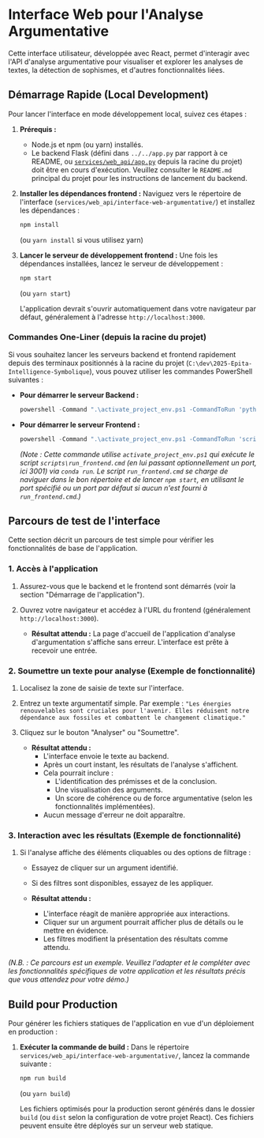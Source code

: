 # Interface Web pour l'Analyse Argumentative

Cette interface utilisateur, développée avec React, permet d'interagir avec l'API d'analyse argumentative pour visualiser et explorer les analyses de textes, la détection de sophismes, et d'autres fonctionnalités liées.

## Démarrage Rapide (Local Development)

Pour lancer l'interface en mode développement local, suivez ces étapes :

1.  **Prérequis :**
    *   Node.js et npm (ou yarn) installés.
    *   Le backend Flask (défini dans `../../app.py` par rapport à ce README, ou [`services/web_api/app.py`](./services/web_api/app.py:1) depuis la racine du projet) doit être en cours d'exécution. Veuillez consulter le `README.md` principal du projet pour les instructions de lancement du backend.

2.  **Installer les dépendances frontend :**
    Naviguez vers le répertoire de l'interface (`services/web_api/interface-web-argumentative/`) et installez les dépendances :
    ```bash
    npm install
    ```
    (ou `yarn install` si vous utilisez yarn)

3.  **Lancer le serveur de développement frontend :**
    Une fois les dépendances installées, lancez le serveur de développement :
    ```bash
    npm start
    ```
    (ou `yarn start`)

    L'application devrait s'ouvrir automatiquement dans votre navigateur par défaut, généralement à l'adresse `http://localhost:3000`.
### Commandes One-Liner (depuis la racine du projet)

Si vous souhaitez lancer les serveurs backend et frontend rapidement depuis des terminaux positionnés à la racine du projet (`C:\dev\2025-Epita-Intelligence-Symbolique`), vous pouvez utiliser les commandes PowerShell suivantes :

*   **Pour démarrer le serveur Backend :**
    ```powershell
    powershell -Command ".\activate_project_env.ps1 -CommandToRun 'python .\argumentation_analysis\services\web_api\start_api.py --port 5003'"
    ```

*   **Pour démarrer le serveur Frontend :**
    ```powershell
    powershell -Command ".\activate_project_env.ps1 -CommandToRun 'scripts\run_frontend.cmd 3001'"
    ```
    *(Note : Cette commande utilise `activate_project_env.ps1` qui exécute le script `scripts\run_frontend.cmd` (en lui passant optionnellement un port, ici 3001) via `conda run`. Le script `run_frontend.cmd` se charge de naviguer dans le bon répertoire et de lancer `npm start`, en utilisant le port spécifié ou un port par défaut si aucun n'est fourni à `run_frontend.cmd`.)*

## Parcours de test de l'interface

Cette section décrit un parcours de test simple pour vérifier les fonctionnalités de base de l'application.

### 1. Accès à l'application
1.  Assurez-vous que le backend et le frontend sont démarrés (voir la section "Démarrage de l'application").
2.  Ouvrez votre navigateur et accédez à l'URL du frontend (généralement `http://localhost:3000`).

    *   **Résultat attendu :** La page d'accueil de l'application d'analyse d'argumentation s'affiche sans erreur. L'interface est prête à recevoir une entrée.

### 2. Soumettre un texte pour analyse (Exemple de fonctionnalité)
1.  Localisez la zone de saisie de texte sur l'interface.
2.  Entrez un texte argumentatif simple. Par exemple :
    `"Les énergies renouvelables sont cruciales pour l'avenir. Elles réduisent notre dépendance aux fossiles et combattent le changement climatique."`
3.  Cliquez sur le bouton "Analyser" ou "Soumettre".

    *   **Résultat attendu :**
        *   L'interface envoie le texte au backend.
        *   Après un court instant, les résultats de l'analyse s'affichent.
        *   Cela pourrait inclure :
            *   L'identification des prémisses et de la conclusion.
            *   Une visualisation des arguments.
            *   Un score de cohérence ou de force argumentative (selon les fonctionnalités implémentées).
        *   Aucun message d'erreur ne doit apparaître.

### 3. Interaction avec les résultats (Exemple de fonctionnalité)
1.  Si l'analyse affiche des éléments cliquables ou des options de filtrage :
    *   Essayez de cliquer sur un argument identifié.
    *   Si des filtres sont disponibles, essayez de les appliquer.

    *   **Résultat attendu :**
        *   L'interface réagit de manière appropriée aux interactions.
        *   Cliquer sur un argument pourrait afficher plus de détails ou le mettre en évidence.
        *   Les filtres modifient la présentation des résultats comme attendu.

*(N.B. : Ce parcours est un exemple. Veuillez l'adapter et le compléter avec les fonctionnalités spécifiques de votre application et les résultats précis que vous attendez pour votre démo.)*
## Build pour Production

Pour générer les fichiers statiques de l'application en vue d'un déploiement en production :

1.  **Exécuter la commande de build :**
    Dans le répertoire `services/web_api/interface-web-argumentative/`, lancez la commande suivante :
    ```bash
    npm run build
    ```
    (ou `yarn build`)

    Les fichiers optimisés pour la production seront générés dans le dossier `build` (ou `dist` selon la configuration de votre projet React). Ces fichiers peuvent ensuite être déployés sur un serveur web statique.
